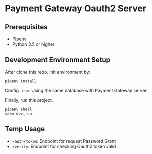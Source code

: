 # Payment Gateway Oauth2 Server

## Prerequisites

* Pipenv
* Python 3.5 or higher

## Development Environment Setup

After clone this repo. Init environment by:

```
pipenv install
```

Config `.env`. Using the same database with Payment Gateway server.

Finally, run this project.

```
pipenv shell
make dev_run
```

## Temp Usage

* `/auth/token`: Endpoint for request Password Grant
* `/verify`: Endpoint for checking Oauth2 token valid